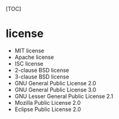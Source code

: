 [TOC]
# license
+ MIT license
+ Apache license
+ ISC license
+ 2-clause BSD license
+ 3-clause BSD license
+ GNU General Public License 2.0
+ GNU General Public License 3.0
+ GNU Lesser General Public License 2.1
+ Mozilla Public License 2.0
+ Eclipse Public License 2.0

